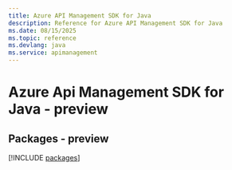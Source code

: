 ```yaml
---
title: Azure API Management SDK for Java
description: Reference for Azure API Management SDK for Java
ms.date: 08/15/2025
ms.topic: reference
ms.devlang: java
ms.service: apimanagement
---
```

# Azure Api Management SDK for Java - preview
## Packages - preview
[!INCLUDE [packages](api-management-index.md)]